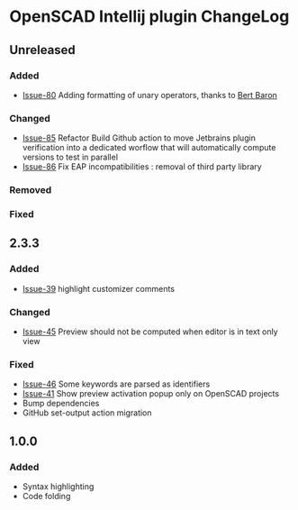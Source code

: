 <!-- Keep a Changelog guide -> https://keepachangelog.com -->

# OpenSCAD Intellij plugin ChangeLog

## Unreleased

### Added
- [Issue-80](https://github.com/ldenisey/idea-openscad/pull/80) Adding formatting of unary operators, thanks to [Bert Baron](https://github.com/bertbaron)

### Changed
- [Issue-85](https://github.com/ldenisey/idea-openscad/pull/85) Refactor Build Github action to move Jetbrains plugin verification into a dedicated worflow that will automatically compute versions to test in parallel
- [Issue-86](https://github.com/ldenisey/idea-openscad/pull/86) Fix EAP incompatibilities : removal of third party library

### Removed

### Fixed

## 2.3.3

### Added
- [Issue-39](https://github.com/ldenisey/idea-openscad/issues/39) highlight customizer comments

### Changed
- [Issue-45](https://github.com/ldenisey/idea-openscad/issues/45) Preview should not be computed when editor is in text only view

### Fixed
- [Issue-46](https://github.com/ldenisey/idea-openscad/issues/46) Some keywords are parsed as identifiers
- [Issue-41](https://github.com/ldenisey/idea-openscad/issues/41) Show preview activation popup only on OpenSCAD projects
- Bump dependencies
- GitHub set-output action migration

## 1.0.0

### Added
- Syntax highlighting
- Code folding
